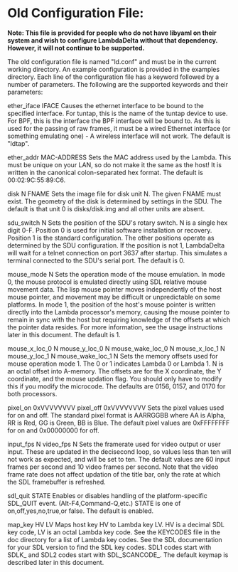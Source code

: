 # Old Configuration File:
**Note: This file is provided for people who do not have libyaml on their system and wish to configure LambdaDelta without that dependency. However, it will not continue to be supported.**

  The old configuration file is named "ld.conf" and must be in the current
  working directory. An example configuration is provided in the examples
  directory. Each line of the configuration file has a keyword followed by
  a number of parameters. The following are the supported keywords
  and their parameters:

  ether_iface IFACE
  Causes the ethernet interface to be bound to the specified interface.
  For tuntap, this is the name of the tuntap device to use.
  For BPF, this is the interface the BPF interface will be bound to.
  As this is used for the passing of raw frames, it must be a wired
  Ethernet interface (or something emulating one) - A wireless interface
  will not work. The default is "ldtap".

  ether_addr MAC-ADDRESS
  Sets the MAC address used by the Lambda. This must be unique on your
  LAN, so do not make it the same as the host! It is written in the
  canonical colon-separated hex format.
  The default is 00:02:9C:55:89:C6.

  disk N FNAME
  Sets the image file for disk unit N. The given FNAME must exist.
  The geometry of the disk is determined by settings in the SDU.
  The default is that unit 0 is disks/disk.img and all other units
  are absent.

  sdu_switch N
  Sets the position of the SDU's rotary switch. N is a single hex digit 0-F.
  Position 0 is used for initial software installation or recovery.
  Position 1 is the standard configuration. The other positions operate as
  determined by the SDU configuration. If the position is not 1, LambdaDelta
  will wait for a telnet connection on port 3637 after startup. This simulates
  a terminal connected to the SDU's serial port. 
  The default is 0.

  mouse_mode N
  Sets the operation mode of the mouse emulation. In mode 0, the mouse
  protocol is emulated directly using SDL relative mouse movement data.
  The lisp mouse pointer moves independently of the host mouse pointer,
  and movement may be difficult or unpredictable on some platforms.
  In mode 1, the position of the host's mouse pointer is written
  directly into the Lambda processor's memory, causing the mouse pointer
  to remain in sync with the host but requiring knowledge of the offsets
  at which the pointer data resides. For more information, see the usage
  instructions later in this document.
  The default is 1.

  mouse_x_loc_0 N
  mouse_y_loc_0 N
  mouse_wake_loc_0 N
  mouse_x_loc_1 N
  mouse_y_loc_1 N
  mouse_wake_loc_1 N
  Sets the memory offsets used for mouse operation mode 1. The 0 or 1
  indicates Lambda 0 or Lambda 1. N is an octal offset into A-memory. The
  offsets are for the X coordinate, the Y coordinate, and the mouse updation
  flag. You should only have to modify this if you modify the microcode.
  The defaults are 0156, 0157, and 0170 for both processors.

  pixel_on 0xVVVVVVVV
  pixel_off 0xVVVVVVVV
  Sets the pixel values used for on and off. The standard pixel format is
  AARRGGBB where AA is Alpha, RR is Red, GG is Green, BB is Blue. The default
  pixel values are 0xFFFFFFFF for on and 0x00000000 for off.

  input_fps N
  video_fps N
  Sets the framerate used for video output or user input. These are updated
  in the decisecond loop, so values less than ten will not work as expected,
  and will be set to ten. The default values are 60 input frames per second
  and 10 video frames per second.
  Note that the video frame rate does not affect updation of the title bar,
  only the rate at which the SDL framebuffer is refreshed.

  sdl_quit STATE
  Enables or disables handling of the platform-specific SDL_QUIT event.
  (Alt-F4,Command-Q,etc.) STATE is one of on,off,yes,no,true,or false.
  The default is enabled.

  map_key HV LV
  Maps host key HV to Lambda key LV.
  HV is a decimal SDL key code, LV is an octal Lambda key code.
  See the KEYCODES file in the doc directory for a list of Lambda key codes.
  See the SDL documentation for your SDL version to find the SDL key codes.
  SDL1 codes start with SDLK_ and SDL2 codes start with SDL_SCANCODE_.
  The default keymap is described later in this document.
